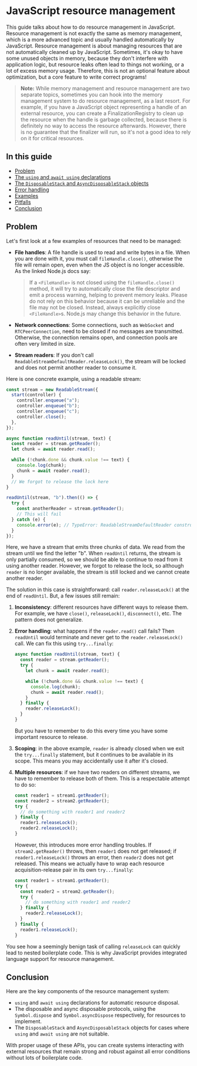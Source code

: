 # JavaScript resource management

This guide talks about how to do resource management in JavaScript. Resource management is not exactly the same as memory management, which is a more advanced topic and usually handled automatically by JavaScript. Resource management is about managing resources that are not automatically cleaned up by JavaScript. Sometimes, it's okay to have some unused objects in memory, because they don't interfere with application logic, but resource leaks often lead to things not working, or a lot of excess memory usage. Therefore, this is not an optional feature about optimization, but a core feature to write correct programs!

> **Note:** While memory management and resource management are two separate topics, sometimes you can hook into the memory management system to do resource management, as a last resort. For example, if you have a JavaScript object representing a handle of an external resource, you can create a FinalizationRegistry to clean up the resource when the handle is garbage collected, because there is definitely no way to access the resource afterwards. However, there is no guarantee that the finalizer will run, so it's not a good idea to rely on it for critical resources.

## In this guide

*   [Problem](#problem)
*   [The `using` and `await using` declarations](./using-declarations.js)
*   [The `DisposableStack` and `AsyncDisposableStack` objects](./disposable-stack.js)
*   [Error handling](./error-handling.js)
*   [Examples](./examples.js)
*   [Pitfalls](./pitfalls.js)
*   [Conclusion](#conclusion)

## Problem

Let's first look at a few examples of resources that need to be managed:

*   **File handles**: A file handle is used to read and write bytes in a file. When you are done with it, you must call `fileHandle.close()`, otherwise the file will remain open, even when the JS object is no longer accessible. As the linked Node.js docs say:
    > If a `<FileHandle>` is not closed using the `fileHandle.close()` method, it will try to automatically close the file descriptor and emit a process warning, helping to prevent memory leaks. Please do not rely on this behavior because it can be unreliable and the file may not be closed. Instead, always explicitly close `<FileHandle>`s. Node.js may change this behavior in the future.

*   **Network connections**: Some connections, such as `WebSocket` and `RTCPeerConnection`, need to be closed if no messages are transmitted. Otherwise, the connection remains open, and connection pools are often very limited in size.

*   **Stream readers**: If you don't call `ReadableStreamDefaultReader.releaseLock()`, the stream will be locked and does not permit another reader to consume it.

Here is one concrete example, using a readable stream:

```js
const stream = new ReadableStream({
  start(controller) {
    controller.enqueue("a");
    controller.enqueue("b");
    controller.enqueue("c");
    controller.close();
  },
});

async function readUntil(stream, text) {
  const reader = stream.getReader();
  let chunk = await reader.read();

  while (!chunk.done && chunk.value !== text) {
    console.log(chunk);
    chunk = await reader.read();
  }
  // We forgot to release the lock here
}

readUntil(stream, "b").then(() => {
  try {
    const anotherReader = stream.getReader();
    // This will fail
  } catch (e) {
    console.error(e); // TypeError: ReadableStreamDefaultReader constructor can only accept readable streams that are not yet locked to a reader
  }
});
```

Here, we have a stream that emits three chunks of data. We read from the stream until we find the letter "b". When `readUntil` returns, the stream is only partially consumed, so we should be able to continue to read from it using another reader. However, we forgot to release the lock, so although `reader` is no longer available, the stream is still locked and we cannot create another reader.

The solution in this case is straightforward: call `reader.releaseLock()` at the end of `readUntil`. But, a few issues still remain:

1.  **Inconsistency**: different resources have different ways to release them. For example, we have `close()`, `releaseLock()`, `disconnect()`, etc. The pattern does not generalize.

2.  **Error handling**: what happens if the `reader.read()` call fails? Then `readUntil` would terminate and never get to the `reader.releaseLock()` call. We can fix this using `try...finally`:

    ```js
    async function readUntil(stream, text) {
      const reader = stream.getReader();
      try {
        let chunk = await reader.read();

        while (!chunk.done && chunk.value !== text) {
          console.log(chunk);
          chunk = await reader.read();
        }
      } finally {
        reader.releaseLock();
      }
    }
    ```
    But you have to remember to do this every time you have some important resource to release.

3.  **Scoping**: in the above example, `reader` is already closed when we exit the `try...finally` statement, but it continues to be available in its scope. This means you may accidentally use it after it's closed.

4.  **Multiple resources**: if we have two readers on different streams, we have to remember to release both of them. This is a respectable attempt to do so:

    ```js
    const reader1 = stream1.getReader();
    const reader2 = stream2.getReader();
    try {
      // do something with reader1 and reader2
    } finally {
      reader1.releaseLock();
      reader2.releaseLock();
    }
    ```
    However, this introduces more error handling troubles. If `stream2.getReader()` throws, then `reader1` does not get released; if `reader1.releaseLock()` throws an error, then `reader2` does not get released. This means we actually have to wrap each resource acquisition-release pair in its own `try...finally`:

    ```js
    const reader1 = stream1.getReader();
    try {
      const reader2 = stream2.getReader();
      try {
        // do something with reader1 and reader2
      } finally {
        reader2.releaseLock();
      }
    } finally {
      reader1.releaseLock();
    }
    ```
You see how a seemingly benign task of calling `releaseLock` can quickly lead to nested boilerplate code. This is why JavaScript provides integrated language support for resource management.

## Conclusion

Here are the key components of the resource management system:

*   `using` and `await using` declarations for automatic resource disposal.
*   The disposable and async disposable protocols, using the `Symbol.dispose` and `Symbol.asyncDispose` respectively, for resources to implement.
*   The `DisposableStack` and `AsyncDisposableStack` objects for cases where `using` and `await using` are not suitable.

With proper usage of these APIs, you can create systems interacting with external resources that remain strong and robust against all error conditions without lots of boilerplate code.
